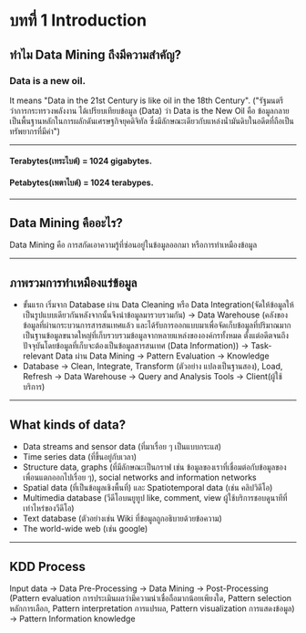 # บทที่ 1 Introduction
## ทำไม Data Mining ถึงมีความสำคัญ?
### Data is a new oil. 
It means "Data in the 21st Century is like oil in the 18th Century". ("รัฐมนตรีว่าการกระทรวงพลังงาน ได้เปรียบเทียบข้อมูล (Data) ว่า Data is the New Oil คือ ข้อมูลกลายเป็นพื้นฐานหลักในการผลักดันเศรษฐกิจยุคดิจิทัล ซึ่งมีลักษณะเดียวกับแหล่งน้ำมันดิบในอดีตที่ถือเป็นทรัพยากรที่มีค่า")
- - -
#### Terabytes(เทระไบต์) = 1024 gigabytes.
#### Petabytes(เพตาไบต์) = 1024 terabypes.
- - -
## Data Mining คืออะไร?
Data Mining คือ การสกัดเอาความรู้ที่ซ่อนอยู่ในข้อมูลออกมา หรือการทำเหมืองข้อมูล 
- - -
## ภาพรวมการทำเหมืองแร่ข้อมูล
* ขั้นแรก เริ่มจาก Database ผ่าน Data Cleaning หรือ Data Integration(จัดให้ข้อมูลให้เป็นรูปแบบเดียวกันหลังจากนั้นจึงนำข้อมูลมารวบรวมกัน) -> Data Warehouse (คลังของข้อมูลที่ผ่านกระบวนการสารสนเทศแล้ว และได้รับการออกแบบมาเพื่อจัดเก็บข้อมูลที่ปริมาณมาก เป็นฐานข้อมูลขนาดใหญ่ที่เก็บรวบรวมข้อมูลจากหลายแหล่งขององค์กรทั้งหมด ตั้งแต่อดีตจนถึงปัจจุบันโดยข้อมูลที่เก็บจะต้องเป็นข้อมูลสารสนเทศ (Data Information)) -> Task-relevant Data ผ่าน Data Mining -> Pattern Evaluation -> Knowledge
* Database -> Clean, Integrate, Transform (ตัวอย่าง แปลงเป็นฐานสอง), Load, Refresh -> Data Warehouse -> Query and Analysis Tools -> Client(ผู้ใช้บริการ)
- - -
## What kinds of data?
  * Data streams and sensor data (ที่มาเรื่อย ๆ เป็นแบบกระแส)
  * Time series data (ที่ขึ้นอยู่กับเวลา)
  * Structure data, graphs (ที่มีลักษณะเป็นกราฟ เช่น ข้อมูลของเราที่เชื่อมต่อกับข้อมูลของเพื่อนแตกออกไปเรื่อย ๆ), social networks and information networks
  * Spatial data (ที่เป็นข้อมูลเชิงพื้นที่) และ Spatiotemporal data (เช่น คลิปวิดีโอ)
  * Multimedia database (วีดีโอบนยูทูป like, comment, view ผู้ใช้บริการชอบดูนาทีที่เท่าไหร่ของวีดีโอ)
  * Text database (ตัวอย่างเช่น Wiki ที่ข้อมูลถูกอธิบายด้วยข้อความ)
  * The world-wide web (เช่น google)
- - -
## KDD Process
Input data -> Data Pre-Processing -> Data Mining -> Post-Processing (Pattern evaluation การประเมินผลว่ามีความน่าเชื่อถือมากน้อยเพียงใด, Pattern selection หลักการเลือก, Pattern interpretation การแปรผล, Pattern visualization การแสดงข้อมูล) -> Pattern Information knowledge
